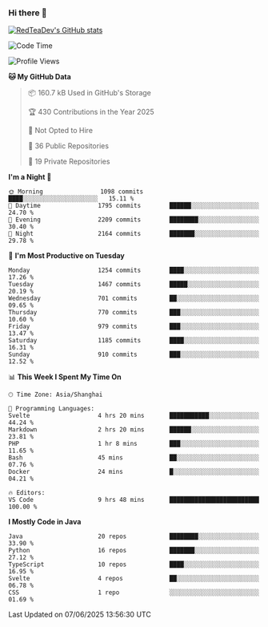 ### Hi there 👋

<!--
**RedTeaDev/RedTeaDev** is a ✨ _special_ ✨ repository because its `README.md` (this file) appears on your GitHub profile.

Here are some ideas to get you started:

- 🔭 I’m currently working on ...
- 🌱 I’m currently learning ...
- 👯 I’m looking to collaborate on ...
- 🤔 I’m looking for help with ...
- 💬 Ask me about ...
- 📫 How to reach me: ...
- 😄 Pronouns: ...
- ⚡ Fun fact: ...
-->

<!--
[![wakatime](https://wakatime.com/badge/user/6b101ed0-04c0-4490-9283-eb61f2efff96.svg)](https://wakatime.com/@6b101ed0-04c0-4490-9283-eb61f2efff96)
!-->

[![RedTeaDev's GitHub stats](https://github-readme-stats.vercel.app/api?username=RedTeaDev\&include_all_commits=true)](https://github.com/anuraghazra/github-readme-stats)
<!--
[![willianrod's wakatime stats](https://github-readme-stats.vercel.app/api/wakatime?username=RedTeaDev)](https://github.com/anuraghazra/github-readme-stats)
!-->
<!--START_SECTION:waka-->
![Code Time](http://img.shields.io/badge/Code%20Time-3%2C267%20hrs%2051%20mins-blue)

![Profile Views](http://img.shields.io/badge/Profile%20Views-0-blue)

**🐱 My GitHub Data** 

> 📦 160.7 kB Used in GitHub's Storage 
 > 
> 🏆 430 Contributions in the Year 2025
 > 
> 🚫 Not Opted to Hire
 > 
> 📜 36 Public Repositories 
 > 
> 🔑 19 Private Repositories 
 > 
**I'm a Night 🦉** 

```text
🌞 Morning                1098 commits        ████░░░░░░░░░░░░░░░░░░░░░   15.11 % 
🌆 Daytime                1795 commits        ██████░░░░░░░░░░░░░░░░░░░   24.70 % 
🌃 Evening                2209 commits        ████████░░░░░░░░░░░░░░░░░   30.40 % 
🌙 Night                  2164 commits        ███████░░░░░░░░░░░░░░░░░░   29.78 % 
```
📅 **I'm Most Productive on Tuesday** 

```text
Monday                   1254 commits        ████░░░░░░░░░░░░░░░░░░░░░   17.26 % 
Tuesday                  1467 commits        █████░░░░░░░░░░░░░░░░░░░░   20.19 % 
Wednesday                701 commits         ██░░░░░░░░░░░░░░░░░░░░░░░   09.65 % 
Thursday                 770 commits         ███░░░░░░░░░░░░░░░░░░░░░░   10.60 % 
Friday                   979 commits         ███░░░░░░░░░░░░░░░░░░░░░░   13.47 % 
Saturday                 1185 commits        ████░░░░░░░░░░░░░░░░░░░░░   16.31 % 
Sunday                   910 commits         ███░░░░░░░░░░░░░░░░░░░░░░   12.52 % 
```


📊 **This Week I Spent My Time On** 

```text
🕑︎ Time Zone: Asia/Shanghai

💬 Programming Languages: 
Svelte                   4 hrs 20 mins       ███████████░░░░░░░░░░░░░░   44.24 % 
Markdown                 2 hrs 20 mins       ██████░░░░░░░░░░░░░░░░░░░   23.81 % 
PHP                      1 hr 8 mins         ███░░░░░░░░░░░░░░░░░░░░░░   11.65 % 
Bash                     45 mins             ██░░░░░░░░░░░░░░░░░░░░░░░   07.76 % 
Docker                   24 mins             █░░░░░░░░░░░░░░░░░░░░░░░░   04.21 % 

🔥 Editors: 
VS Code                  9 hrs 48 mins       █████████████████████████   100.00 % 
```

**I Mostly Code in Java** 

```text
Java                     20 repos            ████████░░░░░░░░░░░░░░░░░   33.90 % 
Python                   16 repos            ███████░░░░░░░░░░░░░░░░░░   27.12 % 
TypeScript               10 repos            ████░░░░░░░░░░░░░░░░░░░░░   16.95 % 
Svelte                   4 repos             ██░░░░░░░░░░░░░░░░░░░░░░░   06.78 % 
CSS                      1 repo              ░░░░░░░░░░░░░░░░░░░░░░░░░   01.69 % 
```




 Last Updated on 07/06/2025 13:56:30 UTC
<!--END_SECTION:waka-->



